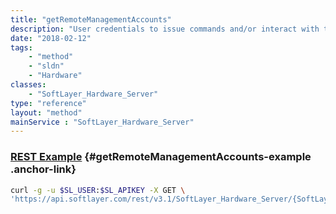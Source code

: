 ```yaml
---
title: "getRemoteManagementAccounts"
description: "User credentials to issue commands and/or interact with the server's remote management card."
date: "2018-02-12"
tags:
    - "method"
    - "sldn"
    - "Hardware"
classes:
    - "SoftLayer_Hardware_Server"
type: "reference"
layout: "method"
mainService : "SoftLayer_Hardware_Server"
---
```


### [REST Example](#getRemoteManagementAccounts-example) <a href="/article/rest/"><i class="fas fa-question"></i></a> {#getRemoteManagementAccounts-example .anchor-link} 
```bash
curl -g -u $SL_USER:$SL_APIKEY -X GET \
'https://api.softlayer.com/rest/v3.1/SoftLayer_Hardware_Server/{SoftLayer_Hardware_ServerID}/getRemoteManagementAccounts'
```
